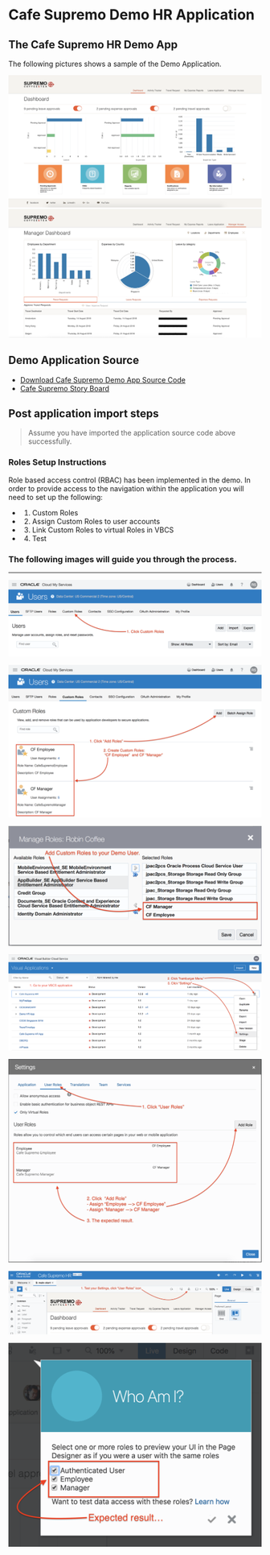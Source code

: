 # Cafe Supremo Demo HR Application

## The Cafe Supremo HR Demo App
The following pictures shows a sample of the Demo Application.

![](resources/images/cf/dashboard.png) ![](resources/images/cf/manager.png)

## Demo Application Source
+ [Download Cafe Supremo Demo App Source Code](resources/materials/Cafe-Supremo-HR.zip)
+ [Cafe Supremo Story Board](resources/materials/Cafe-Supremo-VBCS-StoryBoard-Extension-v1.pdf)

## Post application import steps

> Assume you have imported the application source code above successfully.

### Roles Setup Instructions

Role based access control (RBAC) has been implemented in the demo. In order to provide access to the navigation within the application you will need to set up the following:

+ 1. Custom Roles
+ 2. Assign Custom Roles to user accounts
+ 3. Link Custom Roles to virtual Roles in VBCS
+ 4. Test

### The following images will guide you through the process.
----

![](resources/images/Roles-1.png)

![](resources/images/Roles-2.png)

![](resources/images/Roles-3.png)

![](resources/images/Roles-4.png)

![](resources/images/Roles-5.png)

![](resources/images/Roles-6.png)

![](resources/images/Roles-7.png)


